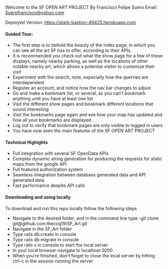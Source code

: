 Welcome to the SF OPEN ART PROJECT
By Francisco Felipe Suero
Email: Suerofrancisco@yahoo.com

Deployed Version: https://stark-bastion-46425.herokuapp.com
<br>
<h4>Guided Tour:</h4>
<ul> 
  <li>The first step is to behold the beauty of the index page, in which you can see all the art SF has to offer, according to their APIs. </li>
  <li>It is recommended you check out what the show page for a few of these displays, namely nearby parking, as well as the locations of other notable nearby art, which allows a potential visitor to customize their visit </li>
  <li> Experiment with the search, note, especially how the querries are interdependent </li>
  <li> Register an account, and notice how the nav bar changes to adjust </li>
  <li> Go and make a bookmark list, or several, as you can't bookmark anything until you have at least one list </li>
  <li> Visit the different show pages and bookmark different locations that sound interesting </li>
  <li> Visit the bookmarks page again and see how your map has updated and how all your bookmarks are displayed </li>
  <li> Log out to verify that bookmark pages are only visible to logged in users </li>
  <li> You have now seen the main features of the SF OPEN ART PROJECT </li> 
</ul>

<h4>Technical Highights</h4>
<ul> 
  <li>Full integration with several SF OpenData APIs </li>
  <li>Complex dynamic string generation for producing the requests for static maps from the google API</li>
  <li>Full featured authorization system</li>
  <li>Seamless integration between database generated data and API generated data </li>
  <li>Fast performance despite API calls </li>
</ul>

<h4>Downloading and using locally</h4>
To download and run this repo locally follow the following steps
<ul> 
  <li> Navigate to the desired folder, and in the command line type -git clone git@github.com:thecog19/SF_Art.git </li>
  <li> Navigate in the SF_Art folder </li>
  <li> Type rails db:create in console</li>
  <li> Type rails db:migrate in console</li>
  <li> Type rails s in console to start the local server</li>
  <li> In your local browser navigate to localhost:3000</li>
  <li> When you're finished, don't forget to close the local server by hitting ctrl-c in the session running the server </li>
</ul>